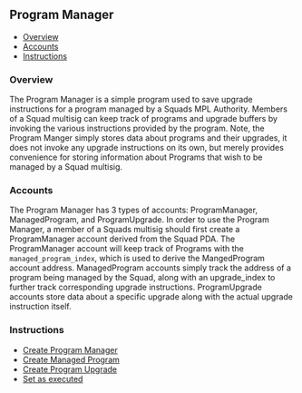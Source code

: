 ## Program Manager
* [Overview](#overview)
* [Accounts](#accounts)
* [Instructions](#instructions)

### Overview
The Program Manager is a simple program used to save upgrade instructions for a program managed by a Squads MPL Authority. Members of a Squad multisig can keep track of programs and upgrade buffers by invoking the various instructions provided by the program. Note, the Program Manger simply stores data about programs and their upgrades, it does not invoke any upgrade instructions on its own, but merely provides convenience for storing information about Programs that wish to be managed by a Squad multisig.

### Accounts
The Program Manager has 3 types of accounts: ProgramManager, ManagedProgram, and ProgramUpgrade. In order to use the Program Manager, a member of a Squads multisig should first create a ProgramManager account derived from the Squad PDA. The ProgramManager account will keep track of Programs with the `managed_program_index`, which is used to derive the MangedProgram account address. ManagedProgram accounts simply track the address of a program being managed by the Squad, along with an upgrade_index to further track corresponding upgrade instructions. ProgramUpgrade accounts store data about a specific upgrade along with the actual upgrade instruction itself.

### Instructions
* [Create Program Manager](https://github.com/Squads-Protocol/squads-mpl/blob/main/programs/program-manager/src/lib.rs#L15)
* [Create Managed Program](https://github.com/Squads-Protocol/squads-mpl/blob/main/programs/program-manager/src/lib.rs#L23)
* [Create Program Upgrade](https://github.com/Squads-Protocol/squads-mpl/blob/main/programs/program-manager/src/lib.rs#L38)
* [Set as executed](https://github.com/Squads-Protocol/squads-mpl/blob/main/programs/program-manager/src/lib.rs#L76)
